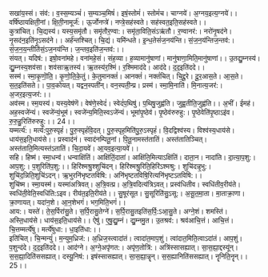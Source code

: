 

  
सखा॑य॒स्सं। संव॑:। व॒स्स॒म्यञ्चं॑। स॒म्यञ्च॒मिषं॑। इषं॒स्तोमं॑। स्तोमं॑च। चाग्नये॑। अ॒ग्नय॒इत्य॒ग्नये॑।। वर्षि॑ष्ठायक्षिती॒नां। क्षि॒ती॒नामूर्ज॑:। ऊ॒र्जोनप्त्रे॑। नप्त्रे॒सह॑स्वते। सह॑स्वत॒इति॒सह॑स्वते।।  
कुत्रा॑चित्। चि॒द्यस्य॑। यस्य॒समृ॑तौ। समृ॑तौर॒ण्वा:। समृ॑ता॒विति॒संऽऋ॑तौ। र॒ण्वानर॑:। नरो॑नृ॒षद॑ने। नृ॒सद॑न॒इति॑नृ॒ऽसद॑ने।। अर्ह॑न्तश्चित्। चि॒द्यं। यमि॑न्धते। इ॒न्ध॒तेसं॑ज॒नय॑न्ति। सं॒ज॒न॒य॑न्तिज॒न्तव॑:। सं॒ज॒न॒य॒न्तीति॑सं॒ऽज॒नय॑न्ति। ज॒न्तव॒इति॑ज॒न्तव॑:।।  
संयत्। यदिष॑:। इषो॒वना॑महे। वना॑महे॒सं। संह॒व्या। ह॒व्यामानु॑षाणां। मानु॑षाणा॒मिति॒मानु॑षाणां।। उ॒तद्यु॒म्नस्य॑। द्यु॒म्नस्य॒शव॑सा। शव॑साऋ॒तस्य॑। ऋ॒तस्य॑र॒श्मिं। र॒श्मिमाद॑दे। आद॑दे। द॒द॒इति॑ददे।।  
सस्म॑। स्मा॒कृ॒णॊ॒ति॒। कृ॒णो॒ति॒के॒तुं। के॒तुमानक्तं॑। आनक्तं॑। नक्तं॑चित्। चि॒द्दू॒रे। दू॒र॒आस॒ते। आ॒स॒ते। स॒त॒इति॑सते।। पा॒व॒कोयत्। यद्वन॒स्पती॑न्। वन॒स्पती॒न्प्र। प्रस्म॑। स्मा॒मि॒नाति॑। मि॒नात्य॒जर॑:। अ॒जर॒इत्य॒जर॑:।।  
अव॑स्म। स्म॒यस्य॑। यस्य॒वेष॑णॆ। वेष॑णे॒स्वेदं॑। स्वेदं॑प॒थिषु॑। प॒थिषु॒जुह्व॑ति। जुह्व॒तीति॒जुह्व॑ति।। अ॒भीं। ईमह॑। अह॒स्वजे॑न्यं। स्वजे॑न्यं॒भूम॑। स्वजे॑न्य॒मिति॒स्वऽजे॑न्यं। भूमा॑पृ॒ष्ठेव॑। पृ॒ष्ठेव॑रुरुहु:। पृ॒ष्ठेवेति॑पृ॒ष्ठाऽइ॑व। रु॒रु॒हु॒रिति॑रुरुहु:।। 24।।  
यम्मर्त्य॑:। मर्त्य॑:पुरु॒स्पृहं॑। पु॒रु॒स्पृहं॑वि॒दत्। पु॒रु॒स्पृह॒मिति॑पु॒रु॒ऽस्पृहं॑। वि॒दद्विश्व॑स्य। विश्व॑स्य॒धाय॑से। धाय॑स॒इति॒धाय॑से।। प्रस्वाद॑नं। स्वाद॑नम्पितू॒नां। पि॒तू॒नामस्त॑तातिं। अस्त॑तातिञ्चित्। अस्त॑ताति॒मित्यस्त॑ऽतातिं। चि॒दा॒यवे॑। आ॒यव॒इत्या॒यवे॑।।  
सहि। हिष्म॑। स्मा॒धन्व॑। धन्वाक्षि॑तिं। आक्षि॑तिं॒दाता॑। आक्षि॑ति॒मित्याऽक्षि॑तिं। दाता॒न। नादा॑ति। दा॒त्या॒प॒शु:। आप॒शु:। प॒शुरिति॑प॒शु:।। हिरि॑श्मश्रु॒श्शुचि॑दन्। हिरि॑श्मश्रु॒रिति॒हिरि॑ऽश्मश्रु:। शुचि॑दन्नृ॒भु:। शुचि॑द॒न्निति॒शुचि॑ऽदन्। ऋ॒भुरनि॑भृष्टतविषि:। अनि॑भृष्टतविषि॒रित्यनि॑भृष्टऽतविषि:।।  
शुचि॑ष्म। स्मा॒यस्म॑। यस्मा॑अत्रिवत्। अ॒त्रि॒वत्प्र। अ॒त्रि॒वदित्य॑त्रिऽवत्। प्रस्व॑धितीव। स्वधि॑तीव॒रीय॑ते। स्वधि॑ती॒वेति॒स्वधि॑ति:ऽइव। रीय॑त॒इति॒रीय॑ते।। सु॒षूर॑सूत। सु॒सूरिति॑सु॒ऽसू:। अ॒सू॒त॒मा॒ता। मा॒ताक्रा॒णा। क्रा॒णायत्। यदा॑न॒शे। आ॒न॒शेभगं॑। भग॒मिति॒भगं॑।।  
आय:। यस्ते॑। ते॒स॒र्पिरा॑सु॒ते। स॒र्पि॒रासु॒तेग्ने॑। स॒र्पि॒रासु॒तइति॑स॒र्पि॒:ऽआ॒सु॒ते। अग्ने॒शं। शमस्ति॑। अस्ति॒धाय॑से। धाय॑स॒इति॒धाय॑से।। ऐषु॑। ए॒षु॒द्यु॒म्नं। द्यु॒म्नमु॒त। उ॒तश्रव॑:। श्रव॑आचि॒त्तं। आचि॒त्तं। चि॒त्तम्मर्त्ये॑षु। मर्त्ये॑षुधा:। धा॒इति॑धा:।।  
इति॑चित्। चि॒न्मन्युं॑। म॒न्युम॒ध्रिज॑:। अ॒ध्रिज॒स्त्वादा॑तं। त्वादा॑त॒माप॒शुं। त्वा॑दात॒मिति॒त्वाऽदा॑तं। आप॒शुं। प॒शुन्द॑दे। द॒द॒इति॑ददे।। आद॑ग्ने। अ॒ग्ने॒अपृ॑णत:। अपृ॑ण॒तोत्रि॑:। अत्रि॑स्सासह्यात्। सा॒स॒ह्या॒द्दस्यू॑न्। स॒स॒ह्या॒दिति॑ससह्यात्। दस्यू॒निष॑:। इष॑स्सासह्यात्। सा॒स॒ह्या॒न्नॄन्। स॒स॒ह्यानिति॑ससह्यात्। नॄनिति॒नॄन्।। 25।।  
